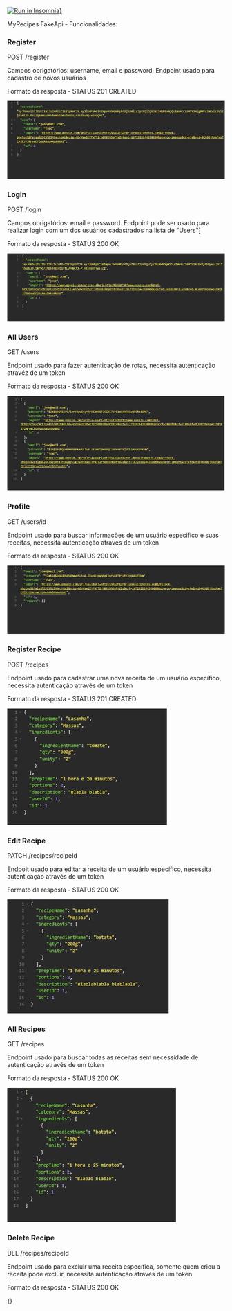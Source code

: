 [![Run in Insomnia}](https://insomnia.rest/images/run.svg)](https://insomnia.rest/run/?label=fakeApi-grupo-4&uri=https%3A%2F%2Fgithub.com%2Fturma4-projeto-front-end-m3%2Ffake-api-grupo-4%2Fblob%2Fmain%2FfakeApi-grupo4.json)

MyRecipes FakeApi - Funcionalidades:

### Register

POST /register

Campos obrigatórios: username, email e password.
Endpoint usado para cadastro de novos usuários

Formato da resposta - STATUS 201 CREATED

![alt text](./img/respRegUser.jpg)

### Login

POST /login

Campos obrigatórios: email e password.
Endpoint pode ser usado para realizar login com um dos usuários cadastrados na lista de "Users"]

Formato da resposta - STATUS 200 OK

![alt text](./img/respLogUser.jpg)

### All Users

GET /users

Endpoint usado para fazer autenticação de rotas, necessita autenticação atravéz de um token

Formato da resposta - STATUS 200 OK

![alt text](./img/respGetAllUsers.jpg)

### Profile

GET /users/id

Endpoint usado para buscar informações de um usuário especifico e suas receitas, necessita autenticação através de um token

Formato da resposta - STATUS 200 OK

![alt text](./img/respGetSpecUser.jpg)

### Register Recipe

POST /recipes

Endpoint usado para cadastrar uma nova receita de um usuário específico, necessita autenticação através de um token

Formato da resposta - STATUS 201 CREATED

![alt text](./img/respRegistRecipe.jpg)

### Edit Recipe

PATCH /recipes/recipeId

Endpoit usado para editar a receita de um usuário específico, necessita autenticação através de um token

Formato da resposta - STATUS 200 OK

![alt text](./img/respEditRecipe.jpg)

### All Recipes

GET /recipes

Endpoint usado para buscar todas as receitas sem necessidade de autenticação através de um token

Formato da resposta - STATUS 200 OK

![alt text](./img/respGARecipes.jpg)

### Delete Recipe

DEL /recipes/recipeId

Endpoint usado para excluir uma receita específica, somente quem criou a receita pode excluir, necessita autenticação através de um token

Formato da resposta - STATUS 200 OK

{}
